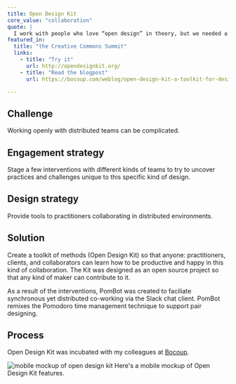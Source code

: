 ```yaml
---
title: Open Design Kit
core_value: "collaboration"
quote: |
  I work with people who love “open design” in theory, but we needed a common set of methods so that on a very practical level, every project stakeholder understands how to collaborate.
featured_in:
  title: "the Creative Commons Summit"
  links:
    - title: "Try it"
      url: http://opendesignkit.org/
    - title: "Read the blogpost"
      url: https://bocoup.com/weblog/open-design-kit-a-toolkit-for-designing-with-distributed-collaborators

---
```


## Challenge

Working openly with distributed teams can be complicated.

## Engagement strategy

Stage a few interventions with different kinds of teams to try to uncover practices and challenges unique to this specific kind of design.

## Design strategy

Provide tools to practitioners collaborating in distributed environments.

## Solution

Create a toolkit of methods (Open Design Kit) so that anyone: practitioners, clients, and collaborators can learn how to be productive and happy in this kind of collaboration. The Kit was designed as an open source project so that any kind of maker can contribute to it.

As a result of the interventions, PomBot was created to faciliate synchronous yet distributed co-working via the Slack chat client. PomBot remixes the Pomodoro time management technique to support pair designing.

## Process

Open Design Kit was incubated with my colleagues at [Bocoup](https://bocoup.com/).

<img src="odk.png" alt="mobile mockup of open design kit">

<caption align="center"> Here's a mobile mockup of Open Design Kit features. </caption>

